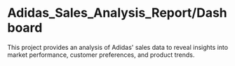 # Adidas_Sales_Analysis_Report/Dashboard

This project provides an analysis of Adidas' sales data to reveal insights into market performance, customer preferences, and product trends.
